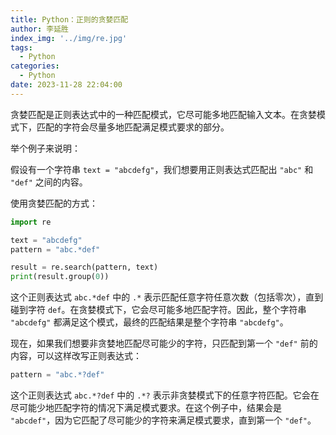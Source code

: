 ```yaml
---
title: Python：正则的贪婪匹配
author: 李延胜
index_img: '../img/re.jpg'
tags:
  - Python
categories:
  - Python
date: 2023-11-28 22:04:00
---
```

贪婪匹配是正则表达式中的一种匹配模式，它尽可能多地匹配输入文本。在贪婪模式下，匹配的字符会尽量多地匹配满足模式要求的部分。

举个例子来说明：

假设有一个字符串 `text = "abcdefg"`，我们想要用正则表达式匹配出 `"abc"` 和 `"def"` 之间的内容。

使用贪婪匹配的方式：

```python
import re

text = "abcdefg"
pattern = "abc.*def"

result = re.search(pattern, text)
print(result.group(0))
```

这个正则表达式 `abc.*def` 中的 `.*` 表示匹配任意字符任意次数（包括零次），直到碰到字符 `def`。在贪婪模式下，它会尽可能多地匹配字符。因此，整个字符串 `"abcdefg"` 都满足这个模式，最终的匹配结果是整个字符串 `"abcdefg"`。

现在，如果我们想要非贪婪地匹配尽可能少的字符，只匹配到第一个 `"def"` 前的内容，可以这样改写正则表达式：

```python
pattern = "abc.*?def"
```

这个正则表达式 `abc.*?def` 中的 `.*?` 表示非贪婪模式下的任意字符匹配。它会在尽可能少地匹配字符的情况下满足模式要求。在这个例子中，结果会是 `"abcdef"`，因为它匹配了尽可能少的字符来满足模式要求，直到第一个 `"def"`。